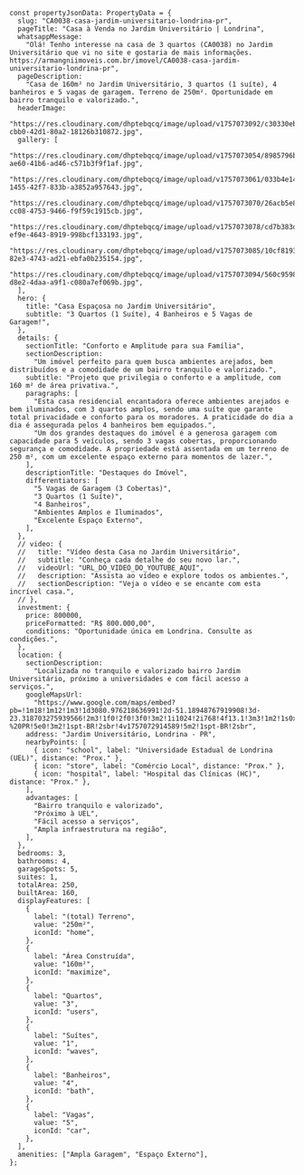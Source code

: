     const propertyJsonData: PropertyData = {
      slug: "CA0038-casa-jardim-universitario-londrina-pr",
      pageTitle: "Casa à Venda no Jardim Universitário | Londrina",
      whatsappMessage:
        "Olá! Tenho interesse na casa de 3 quartos (CA0038) no Jardim Universitário que vi no site e gostaria de mais informações. https://armangniimoveis.com.br/imovel/CA0038-casa-jardim-universitario-londrina-pr",
      pageDescription:
        "Casa de 160m² no Jardim Universitário, 3 quartos (1 suíte), 4 banheiros e 5 vagas de garagem. Terreno de 250m². Oportunidade em bairro tranquilo e valorizado.",
      headerImage:
        "https://res.cloudinary.com/dhptebqcq/image/upload/v1757073092/c30330eb-cbb0-42d1-80a2-18126b310872.jpg",
      gallery: [
        "https://res.cloudinary.com/dhptebqcq/image/upload/v1757073054/8985796b-ae60-41b6-ad46-c571b3f9f1af.jpg",
        "https://res.cloudinary.com/dhptebqcq/image/upload/v1757073061/033b4e14-1455-42f7-833b-a3852a957643.jpg",
        "https://res.cloudinary.com/dhptebqcq/image/upload/v1757073070/26acb5e8-cc08-4753-9466-f9f59c1915cb.jpg",
        "https://res.cloudinary.com/dhptebqcq/image/upload/v1757073078/cd7b383d-ef9e-4643-8919-998bcf133193.jpg",
        "https://res.cloudinary.com/dhptebqcq/image/upload/v1757073085/10cf8193-82e3-4743-ad21-ebfa0b235154.jpg",
        "https://res.cloudinary.com/dhptebqcq/image/upload/v1757073094/560c9598-d8e2-4daa-a9f1-c080a7ef069b.jpg",
      ],
      hero: {
        title: "Casa Espaçosa no Jardim Universitário",
        subtitle: "3 Quartos (1 Suíte), 4 Banheiros e 5 Vagas de Garagem!",
      },
      details: {
        sectionTitle: "Conforto e Amplitude para sua Família",
        sectionDescription:
          "Um imóvel perfeito para quem busca ambientes arejados, bem distribuídos e a comodidade de um bairro tranquilo e valorizado.",
        subtitle: "Projeto que privilegia o conforto e a amplitude, com 160 m² de área privativa.",
        paragraphs: [
          "Esta casa residencial encantadora oferece ambientes arejados e bem iluminados, com 3 quartos amplos, sendo uma suíte que garante total privacidade e conforto para os moradores. A praticidade do dia a dia é assegurada pelos 4 banheiros bem equipados.",
          "Um dos grandes destaques do imóvel é a generosa garagem com capacidade para 5 veículos, sendo 3 vagas cobertas, proporcionando segurança e comodidade. A propriedade está assentada em um terreno de 250 m², com um excelente espaço externo para momentos de lazer.",
        ],
        descriptionTitle: "Destaques do Imóvel",
        differentiators: [
          "5 Vagas de Garagem (3 Cobertas)",
          "3 Quartos (1 Suíte)",
          "4 Banheiros",
          "Ambientes Amplos e Iluminados",
          "Excelente Espaço Externo",
        ],
      },
      // video: {
      //   title: "Vídeo desta Casa no Jardim Universitário",
      //   subtitle: "Conheça cada detalhe do seu novo lar.",
      //   videoUrl: "URL_DO_VIDEO_DO_YOUTUBE_AQUI",
      //   description: "Assista ao vídeo e explore todos os ambientes.",
      //   sectionDescription: "Veja o vídeo e se encante com esta incrível casa.",
      // },
      investment: {
        price: 800000,
        priceFormatted: "R$ 800.000,00",
        conditions: "Oportunidade única em Londrina. Consulte as condições.",
      },
      location: {
        sectionDescription:
          "Localizada no tranquilo e valorizado bairro Jardim Universitário, próximo a universidades e com fácil acesso a serviços.",
        googleMapsUrl:
          "https://www.google.com/maps/embed?pb=!1m18!1m12!1m3!1d3080.976218636991!2d-51.18948767919908!3d-23.318703275939566!2m3!1f0!2f0!3f0!3m2!1i1024!2i768!4f13.1!3m3!1m2!1s0x94eb5b578c2b2c93%3A0xd3ff92c975eeb75b!2sUniversit%C3%A1rio%2C%20Londrina%20-%20PR!5e0!3m2!1spt-BR!2sbr!4v1757072914589!5m2!1spt-BR!2sbr",
        address: "Jardim Universitário, Londrina - PR",
        nearbyPoints: [
          { icon: "school", label: "Universidade Estadual de Londrina (UEL)", distance: "Prox." },
          { icon: "store", label: "Comércio Local", distance: "Prox." },
          { icon: "hospital", label: "Hospital das Clínicas (HC)", distance: "Prox." },
        ],
        advantages: [
          "Bairro tranquilo e valorizado",
          "Próximo à UEL",
          "Fácil acesso a serviços",
          "Ampla infraestrutura na região",
        ],
      },
      bedrooms: 3,
      bathrooms: 4,
      garageSpots: 5,
      suites: 1,
      totalArea: 250,
      builtArea: 160,
      displayFeatures: [
        {
          label: "(total) Terreno",
          value: "250m²",
          iconId: "home",
        },
        {
          label: "Área Construída",
          value: "160m²",
          iconId: "maximize",
        },
        {
          label: "Quartos",
          value: "3",
          iconId: "users",
        },
        {
          label: "Suítes",
          value: "1",
          iconId: "waves",
        },
        {
          label: "Banheiros",
          value: "4",
          iconId: "bath",
        },
        {
          label: "Vagas",
          value: "5",
          iconId: "car",
        },
      ],
      amenities: ["Ampla Garagem", "Espaço Externo"],
    };
